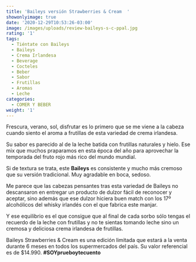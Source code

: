 ```yaml
---
title: 'Baileys versión Strawberries & Cream  '
showonlyimage: true
date: '2020-12-29T10:53:26-03:00'
image: /images/uploads/review-baileys-s-c-ppal.jpg
rating: '1'
tags:
  - Tiéntate con Baileys
  - Baileys
  - Crema Irlandesa
  - Beverage
  - Cocteles
  - Beber
  - Sabor
  - Frutillas
  - Aromas
  - Leche
categories:
  - COMER Y BEBER
weight: '1'
---
```

Frescura, verano, sol, disfrutar es lo primero que se me viene a la cabeza cuando siento el aroma a frutillas de esta variedad de crema irlandesa.



<!--more-->



Su sabor es parecido al de la leche batida con frutillas naturales y hielo. Ese mix que muchos praparamos en esta época del año para aprovechar la temporada del fruto rojo más rico del mundo mundial.



Si de textura se trata, este **Baileys** es consistente y mucho más cremoso que su versión tradicional. Muy agradable en boca, sedoso.



Me parece que las cabezas pensantes tras esta variedad de Baileys no descansaron en entregar un producto de dulzor fácil de reconocer y aceptar, sino además que ese dulzor hiciera buen match con los 17º alcohólicos del whisky irlandés con el que fabrica este manjar.



Y ese equilibrio es el que consigue que al final de cada sorbo sólo tengas el recuerdo de la leche con frutillas y no te sientas tomando leche sino un cremosa y deliciosa crema irlandesa de frutillas.



Baileys Strawberries & Cream es una edición limitada que estará a la venta durante 6 meses en todos los supermercados del país. Su valor referencial es de $14.990. **\#SOYprueboytecuento**
